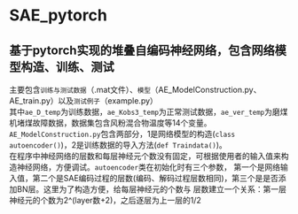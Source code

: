 # SAE_pytorch
## 基于pytorch实现的堆叠自编码神经网络，包含网络模型构造、训练、测试
主要包含`训练与测试数据`（.mat文件）、`模型`（AE_ModelConstruction.py、AE_train.py）以及`测试例子`（example.py）<br>
其中`ae_D_temp`为训练数据，`ae_Kobs3_temp`为正常测试数据，`ae_ver_temp`为磨煤机堵煤故障数据，数据集包含风粉混合物温度等14个变量。
`AE_ModelConstruction.py`包含两部分，1是网络模型的构造(`class autoencoder()`)，2是训练数据的导入方法(`def Traindata()`)。<br>
在程序中神经网络的层数和每层神经元个数没有固定，可根据使用者的输入值来构造神经网络，方便调试。`autoencoder`类在初始化时有三个参数，
第一个是网络输入值，第二个是SAE编码过程的层数(编码、解码过程层数相同)，第三个是是否添加BN层。这里为了构造方便，给每层神经元的个数与
层数建立一个关系：第一层神经元的个数为2^(layer数+2)，之后逐层为上一层的1/2<br>
